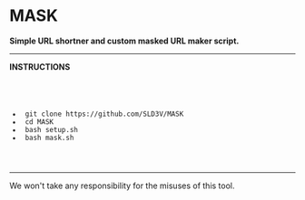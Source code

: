 # MASK

<b>Simple URL shortner and custom masked URL maker script.</b>
<hr>

<B> INSTRUCTIONS </B>

<code>
<ul>

<li> git clone https://github.com/SLD3V/MASK
<li> cd MASK
<li> bash setup.sh
<li> bash mask.sh

</ul>
</code>

<hr>

We won't take any responsibility for the misuses of this tool.

